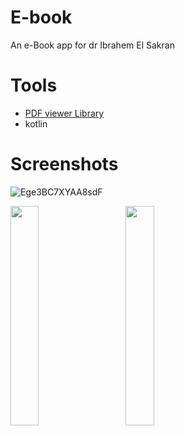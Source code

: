 # E-book
An e-Book app for dr Ibrahem El Sakran 

# Tools 
- [PDF viewer Library ](https://github.com/barteksc/AndroidPdfViewer)
- kotlin 

# Screenshots

![Ege3BC7XYAA8sdF](https://user-images.githubusercontent.com/54688005/111869905-2f7ac800-898a-11eb-96bc-14b3ac69a452.jpg)

<div>

<img src = "https://user-images.githubusercontent.com/54688005/111869996-c5165780-898a-11eb-8d4d-559549b39d12.jpeg" width = 30%>
  <img width ="5%"/> 
<img src = "https://user-images.githubusercontent.com/54688005/111869999-c8114800-898a-11eb-9d44-784b02f24777.jpeg" width = 30%>
</div>


</br>

